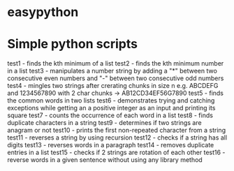 # easypython

Simple python scripts
=====================

test1 - finds the kth minimum of a list
test2 - finds the kth minimum number in a list
test3 - manipulates a number string by adding a "*" between two consecutive even numbers and "-" between two consecutive odd numbers
test4 - mingles two strings after crerating chunks in size n e.g. ABCDEFG and 1234567890 with 2 char chunks -> AB12CD34EF56G7890
test5 - finds the common words in two lists
test6 - demonstrates trying and catching exceptions while getting an a positive integer as an input and printing its square
test7 - counts the occurrence of each word in a list
test8 - finds duplicate characters in a string
test9 - determines if two strings are anagram or not
test10 - prints the first non-repeated character from a string
test11 - reverses a string by using recursion
test12 - checks if a string has all digits
test13 - reverses words in a paragraph
test14 - removes duplicate entries in a list
test15 - checks if 2 strings are rotation of each other
test16 - reverse words in a given sentence without using any library method
